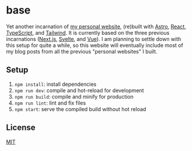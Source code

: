 # base

Yet another incarnation of [my personal website][laymonage], (re)built with
[Astro][astro], [React][react], [TypeScript][typescript], and
[Tailwind][tailwind]. It is currently based on the three previous incarnations
([Next.js][legacy], [Svelte][nook], and [Vue][apex]). I am planning to settle down with this setup
for quite a while, so this website will eventually include most of my blog
posts from all the previous "personal websites" I built.

## Setup

1. `npm install`: install dependencies
2. `npm run dev`: compile and hot-reload for development
3. `npm run build`: compile and minify for production
4. `npm run lint`: lint and fix files
5. `npm start`: serve the compiled build without hot reload

## License

[MIT][license]

[laymonage]: https://laymonage.com
[astro]: https://astro.build
[react]: https://reactjs.org
[typescript]: https://typescriptlang.org
[tailwind]: https://tailwindcss.com
[legacy]: https://github.com/laymonage/base/tree/legacy
[nook]: https://github.com/laymonage/nook
[apex]: https://github.com/laymonage/apex
[license]: LICENSE
